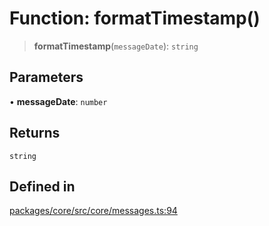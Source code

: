 # Function: formatTimestamp()

> **formatTimestamp**(`messageDate`): `string`

## Parameters

• **messageDate**: `number`

## Returns

`string`

## Defined in

[packages/core/src/core/messages.ts:94](https://github.com/ai16z/eliza/blob/main/packages/core/src/core/messages.ts#L94)
